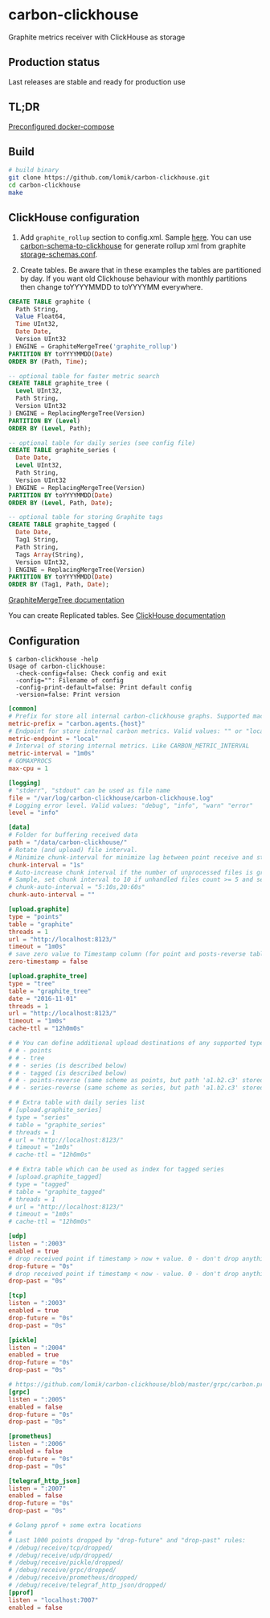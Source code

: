 # carbon-clickhouse
Graphite metrics receiver with ClickHouse as storage

## Production status
Last releases are stable and ready for production use

## TL;DR
[Preconfigured docker-compose](https://github.com/lomik/graphite-clickhouse-tldr)

## Build
```sh
# build binary
git clone https://github.com/lomik/carbon-clickhouse.git
cd carbon-clickhouse
make
```

## ClickHouse configuration

1. Add `graphite_rollup` section to config.xml. Sample [here](https://clickhouse.yandex/docs/en/operations/table_engines/graphitemergetree/). You can use [carbon-schema-to-clickhouse](https://github.com/bzed/carbon-schema-to-clickhouse) for generate rollup xml from graphite [storage-schemas.conf](http://graphite.readthedocs.io/en/latest/config-carbon.html#storage-schemas-conf).

2. Create tables.
Be aware that in these examples the tables are partitioned by day.
If you want old Clickhouse behaviour with monthly partitions then change toYYYYMMDD to toYYYYMM everywhere.

```sql
CREATE TABLE graphite ( 
  Path String,  
  Value Float64,  
  Time UInt32,  
  Date Date,  
  Version UInt32
) ENGINE = GraphiteMergeTree('graphite_rollup')
PARTITION BY toYYYYMMDD(Date)
ORDER BY (Path, Time);

-- optional table for faster metric search
CREATE TABLE graphite_tree (
  Level UInt32,
  Path String,
  Version UInt32
) ENGINE = ReplacingMergeTree(Version)
PARTITION BY (Level)
ORDER BY (Level, Path);

-- optional table for daily series (see config file)
CREATE TABLE graphite_series (
  Date Date,
  Level UInt32,
  Path String,
  Version UInt32
) ENGINE = ReplacingMergeTree(Version)
PARTITION BY toYYYYMMDD(Date)
ORDER BY (Level, Path, Date);

-- optional table for storing Graphite tags
CREATE TABLE graphite_tagged (
  Date Date,
  Tag1 String,
  Path String,
  Tags Array(String),
  Version UInt32,
) ENGINE = ReplacingMergeTree(Version)
PARTITION BY toYYYYMMDD(Date)
ORDER BY (Tag1, Path, Date);
```

[GraphiteMergeTree documentation](https://clickhouse.yandex/docs/en/table_engines/graphitemergetree.html)

You can create Replicated tables. See [ClickHouse documentation](https://clickhouse.yandex/docs/en/table_engines/replication.html)

## Configuration
```
$ carbon-clickhouse -help
Usage of carbon-clickhouse:
  -check-config=false: Check config and exit
  -config="": Filename of config
  -config-print-default=false: Print default config
  -version=false: Print version
```

```toml
[common]
# Prefix for store all internal carbon-clickhouse graphs. Supported macroses: {host}
metric-prefix = "carbon.agents.{host}"
# Endpoint for store internal carbon metrics. Valid values: "" or "local", "tcp://host:port", "udp://host:port"
metric-endpoint = "local"
# Interval of storing internal metrics. Like CARBON_METRIC_INTERVAL
metric-interval = "1m0s"
# GOMAXPROCS
max-cpu = 1

[logging]
# "stderr", "stdout" can be used as file name
file = "/var/log/carbon-clickhouse/carbon-clickhouse.log"
# Logging error level. Valid values: "debug", "info", "warn" "error"
level = "info"

[data]
# Folder for buffering received data
path = "/data/carbon-clickhouse/"
# Rotate (and upload) file interval.
# Minimize chunk-interval for minimize lag between point receive and store
chunk-interval = "1s"
# Auto-increase chunk interval if the number of unprocessed files is grown
# Sample, set chunk interval to 10 if unhandled files count >= 5 and set to 60s if unhandled files count >= 20:
# chunk-auto-interval = "5:10s,20:60s"
chunk-auto-interval = ""

[upload.graphite]
type = "points"
table = "graphite"
threads = 1
url = "http://localhost:8123/"
timeout = "1m0s"
# save zero value to Timestamp column (for point and posts-reverse tables)
zero-timestamp = false 

[upload.graphite_tree]
type = "tree"
table = "graphite_tree"
date = "2016-11-01"
threads = 1
url = "http://localhost:8123/"
timeout = "1m0s"
cache-ttl = "12h0m0s"

# # You can define additional upload destinations of any supported type:
# # - points
# # - tree
# # - series (is described below)
# # - tagged (is described below)
# # - points-reverse (same scheme as points, but path 'a1.b2.c3' stored as 'c3.b2.a1')
# # - series-reverse (same scheme as series, but path 'a1.b2.c3' stored as 'c3.b2.a1')

# # Extra table with daily series list
# [upload.graphite_series]
# type = "series"
# table = "graphite_series"
# threads = 1
# url = "http://localhost:8123/"
# timeout = "1m0s"
# cache-ttl = "12h0m0s"

# # Extra table which can be used as index for tagged series
# [upload.graphite_tagged]
# type = "tagged"
# table = "graphite_tagged"
# threads = 1
# url = "http://localhost:8123/"
# timeout = "1m0s"
# cache-ttl = "12h0m0s"

[udp]
listen = ":2003"
enabled = true
# drop received point if timestamp > now + value. 0 - don't drop anything
drop-future = "0s"
# drop received point if timestamp < now - value. 0 - don't drop anything
drop-past = "0s"

[tcp]
listen = ":2003"
enabled = true
drop-future = "0s"
drop-past = "0s"

[pickle]
listen = ":2004"
enabled = true
drop-future = "0s"
drop-past = "0s"

# https://github.com/lomik/carbon-clickhouse/blob/master/grpc/carbon.proto
[grpc]
listen = ":2005"
enabled = false
drop-future = "0s"
drop-past = "0s"

[prometheus]
listen = ":2006"
enabled = false
drop-future = "0s"
drop-past = "0s"

[telegraf_http_json]
listen = ":2007"
enabled = false
drop-future = "0s"
drop-past = "0s"

# Golang pprof + some extra locations
#
# Last 1000 points dropped by "drop-future" and "drop-past" rules:
# /debug/receive/tcp/dropped/
# /debug/receive/udp/dropped/
# /debug/receive/pickle/dropped/
# /debug/receive/grpc/dropped/
# /debug/receive/prometheus/dropped/
# /debug/receive/telegraf_http_json/dropped/
[pprof] 
listen = "localhost:7007"
enabled = false
```
